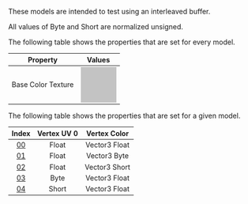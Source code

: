 These models are intended to test using an interleaved buffer.  

All values of Byte and Short are normalized unsigned.  

The following table shows the properties that are set for every model.  


Property | **Values**
:---: | :---:
Base Color Texture | <img src="Textures/Texture_baseColor_Grey.png" height="72" width="72" align="middle">


The following table shows the properties that are set for a given model.  


Index | Vertex UV 0 | Vertex Color
:---: | :---: | :---:
[00](./Buffer_Interleaved_00.gltf) | Float | Vector3 Float
[01](./Buffer_Interleaved_01.gltf) | Float | Vector3 Byte
[02](./Buffer_Interleaved_02.gltf) | Float | Vector3 Short
[03](./Buffer_Interleaved_03.gltf) | Byte | Vector3 Float
[04](./Buffer_Interleaved_04.gltf) | Short | Vector3 Float
 
